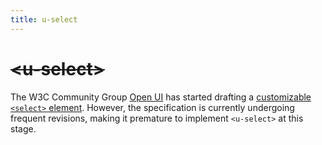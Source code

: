 ```yaml
---
title: u-select
---
```

# <del>&lt;u-select&gt;</del> <mark data-badge="pending"></mark>
The W3C Community Group [Open UI](https://open-ui.org/) has started drafting a [customizable `<select>` element](https://open-ui.org/components/customizableselect/). However, the specification is currently undergoing frequent revisions, making it premature to implement `<u-select>` at this stage.
